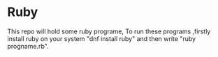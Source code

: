 # Ruby
This repo will hold some ruby programe,
To run these programs ,firstly install ruby  on your system "dnf install ruby" and then write "ruby progname.rb".

